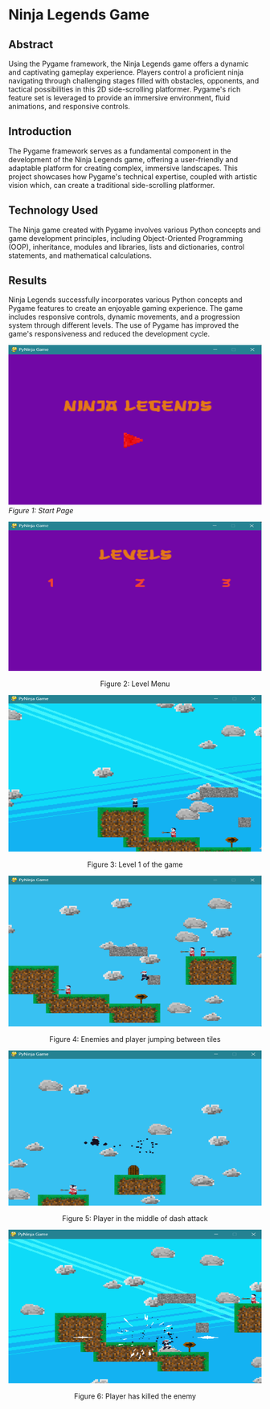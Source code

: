 # Ninja Legends Game

## Abstract

Using the Pygame framework, the Ninja Legends game offers a dynamic and captivating gameplay experience. Players control a proficient ninja navigating through challenging stages filled with obstacles, opponents, and tactical possibilities in this 2D side-scrolling platformer. Pygame's rich feature set is leveraged to provide an immersive environment, fluid animations, and responsive controls.

## Introduction

The Pygame framework serves as a fundamental component in the development of the Ninja Legends game, offering a user-friendly and adaptable platform for creating complex, immersive landscapes. This project showcases how Pygame's technical expertise, coupled with artistic vision which, can create a traditional side-scrolling platformer.

## Technology Used

The Ninja game created with Pygame involves various Python concepts and game development principles, including Object-Oriented Programming (OOP), inheritance, modules and libraries, lists and dictionaries, control statements, and mathematical calculations.

## Results

Ninja Legends successfully incorporates various Python concepts and Pygame features to create an enjoyable gaming experience. The game includes responsive controls, dynamic movements, and a progression system through different levels. The use of Pygame has improved the game's responsiveness and reduced the development cycle.

![Start Page](images/image1.png)<br>
*Figure 1: Start Page*

![Level Menu](images/image2.png)<br>
<p align="center">Figure 2: Level Menu</p>

![Level 1 of the game](images/image3.png)<br>
<p align="center">Figure 3: Level 1 of the game</p>

![Enemies and player jumping between tiles](images/image4.png)<br>
<p align="center">Figure 4: Enemies and player jumping between tiles</p>

![Player in the middle of dash attack](images/image5.png)<br>
<p align="center">Figure 5: Player in the middle of dash attack</p>

![Player has killed the enemy](images/image6.png)<br>
<p align="center">Figure 6: Player has killed the enemy</p>
